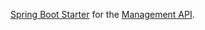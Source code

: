 [Spring Boot Starter](http://docs.spring.io/spring-boot/docs/current/reference/htmlsingle/#using-boot-starter) for
the [Management API](https://www.eclipse.org/hawkbit/documentation/interfaces/management-api.html).